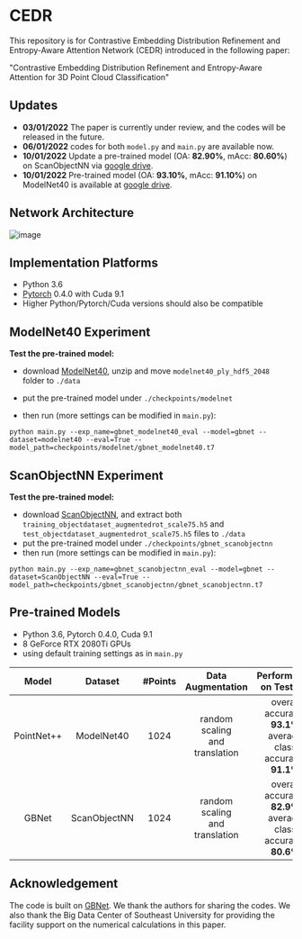 # CEDR
This repository is for Contrastive Embedding Distribution Refinement and Entropy-Aware Attention Network (CEDR) introduced in the following paper:

"Contrastive Embedding Distribution Refinement and Entropy-Aware Attention for 3D Point Cloud Classification"

## Updates
* **03/01/2022** The paper is currently under review, and the codes will be released in the future. 
* **06/01/2022** codes for both ```model.py``` and ```main.py``` are available now. 
* **10/01/2022**  Update a pre-trained model (OA: **82.90%**, mAcc: **80.60%**) on ScanObjectNN via [google drive](https://drive.google.com/file/d/1nEAOU9hujcUW6I2mXjTxGoWlQqZfAja6/view?usp=sharing).
* **10/01/2022** Pre-trained model (OA: **93.10%**, mAcc: **91.10%**) on ModelNet40 is available at [google drive](https://drive.google.com/file/d/1xK8B-F6fZ7NKNWWh3EIM31gsckNUtUkQ/view?usp=sharing).


## Network Architecture
![image](https://github.com/jinshuai224/CEDR/blob/master/img/CEDR.png)


## Implementation Platforms

* Python 3.6
* [Pytorch](https://github.com/pytorch/pytorch) 0.4.0 with Cuda 9.1
* Higher Python/Pytorch/Cuda versions should also be compatible

## ModelNet40 Experiment 

**Test the pre-trained model:**

* download [ModelNet40](https://shapenet.cs.stanford.edu/media/modelnet40_ply_hdf5_2048.zip), unzip and move ```modelnet40_ply_hdf5_2048``` folder to ```./data```

* put the pre-trained model under ```./checkpoints/modelnet```
* then run (more settings can be modified in ```main.py```):
```
python main.py --exp_name=gbnet_modelnet40_eval --model=gbnet --dataset=modelnet40 --eval=True --model_path=checkpoints/modelnet/gbnet_modelnet40.t7
```


## ScanObjectNN Experiment 

**Test the pre-trained model:**

* download [ScanObjectNN](https://github.com/hkust-vgd/scanobjectnn/), and extract both ```training_objectdataset_augmentedrot_scale75.h5``` and ```test_objectdataset_augmentedrot_scale75.h5``` files to ```./data```
* put the pre-trained model under ```./checkpoints/gbnet_scanobjectnn```
* then run (more settings can be modified in ```main.py```):
```
python main.py --exp_name=gbnet_scanobjectnn_eval --model=gbnet --dataset=ScanObjectNN --eval=True --model_path=checkpoints/gbnet_scanobjectnn/gbnet_scanobjectnn.t7
```

## Pre-trained Models

* Python 3.6, Pytorch 0.4.0, Cuda 9.1
* 8 GeForce RTX 2080Ti GPUs
* using default training settings as in ```main.py```

| Model            | Dataset             |#Points             | Data<br />Augmentation | Performance<br />on Test Set            | Download<br />Link   |
|:----------------:|:-------------------:|:-------------------:|:----------:|:-------------------------------------------------------------------------------:|:------:|
| PointNet++ | ModelNet40 | 1024 | random scaling<br />and translation | overall accuracy: **93.1%**<br />average class accuracy: **91.1%**                                 | [google drive](https://drive.google.com/file/d/1nEAOU9hujcUW6I2mXjTxGoWlQqZfAja6/view?usp=sharing) |
| GBNet | ScanObjectNN | 1024 | random scaling<br />and translation | overall accuracy: **82.9%**<br />average class accuracy: **80.6%**                                   | [google drive](https://drive.google.com/file/d/1xK8B-F6fZ7NKNWWh3EIM31gsckNUtUkQ/view?usp=sharing) |



## Acknowledgement

The code is built on [GBNet](https://github.com/ShiQiu0419/GBNet). We thank the authors for sharing the codes. We also thank the Big Data Center of Southeast University for providing the facility support on the numerical calculations in this paper.

 

